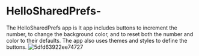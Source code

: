 # HelloSharedPrefs-

The HelloSharedPrefs app is It app includes buttons to increment the number, to change the background color, and to reset both the number and color to their defaults. The app also uses themes and styles to define the buttons.
![5dfd63922ee74727](https://user-images.githubusercontent.com/75279465/141658420-b1597cf1-8fbd-4111-98d4-9e9ed31ebf1b.png)
